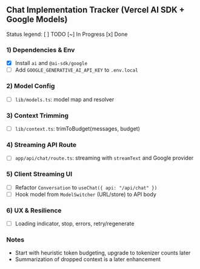 ## Chat Implementation Tracker (Vercel AI SDK + Google Models)

Status legend: [ ] TODO  [~] In Progress  [x] Done

### 1) Dependencies & Env
- [x] Install `ai` and `@ai-sdk/google`
- [ ] Add `GOOGLE_GENERATIVE_AI_API_KEY` to `.env.local`

### 2) Model Config
- [ ] `lib/models.ts`: model map and resolver

### 3) Context Trimming
- [ ] `lib/context.ts`: trimToBudget(messages, budget)

### 4) Streaming API Route
- [ ] `app/api/chat/route.ts`: streaming with `streamText` and Google provider

### 5) Client Streaming UI
- [ ] Refactor `Conversation` to `useChat({ api: "/api/chat" })`
- [ ] Hook model from `ModelSwitcher` (URL/store) to API body

### 6) UX & Resilience
- [ ] Loading indicator, stop, errors, retry/regenerate

### Notes
- Start with heuristic token budgeting, upgrade to tokenizer counts later
- Summarization of dropped context is a later enhancement


